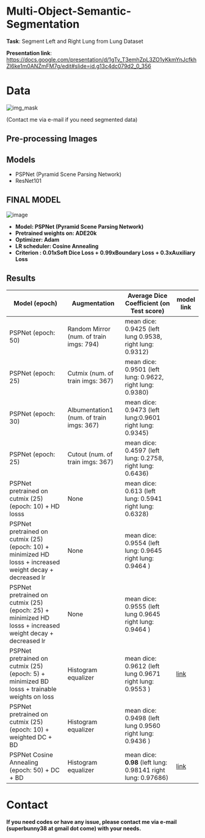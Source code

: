 # Multi-Object-Semantic-Segmentation

**Task**: Segment Left and Right Lung from Lung Dataset

**Presentation link**: https://docs.google.com/presentation/d/1gTv_T3emhZpL3ZO1yKkmYnJcfkhZl6ke1m0ANZmFM7g/edit#slide=id.g13c4dc079d2_0_356


# Data
![img_mask](https://user-images.githubusercontent.com/48243487/178134605-5ad3dcfd-fabe-40f8-b654-49ed43f70586.JPG)

(Contact me via e-mail if you need segmented data)

## Pre-processing Images



## Models
- PSPNet (Pyramid Scene Parsing Network)
- ResNet101

## FINAL MODEL
![image](https://user-images.githubusercontent.com/48243487/180593519-b9963bc2-9d92-448f-96eb-c4a14fba31d9.png)

- **Model: PSPNet (Pyramid Scene Parsing Network)**
- **Pretrained weights on: ADE20k**
- **Optimizer: Adam**
- **LR scheduler: Cosine Annealing**
- **Criterion : 0.01xSoft Dice Loss + 0.99xBoundary Loss + 0.3xAuxiliary Loss**


## Results

| Model (epoch) | Augmentation  | Average Dice Coefficient (on Test score) | model link |
| -------------| ------------- | ------------- |------------- |
| PSPNet (epoch: 50) | Random Mirror (num. of train imgs: 794)  | mean dice: 0.9425 (left lung 0.9538, right lung: 0.9312)  ||
| PSPNet (epoch: 25) | Cutmix (num. of train imgs: 367) | mean dice:  0.9501 (left lung: 0.9622, right lung: 0.9380) ||
| PSPNet (epoch: 30)  | Albumentation1 (num. of train imgs: 367)  | mean dice: 0.9473 (left lung:0.9601 right lung: 0.9345)  ||
| PSPNet (epoch: 25)  | Cutout (num. of train imgs: 367)  | mean dice: 0.4597 (left lung: 0.2758, right lung: 0.6436)  ||
| PSPNet pretrained on cutmix (25) (epoch: 10) + HD losss  | None  | mean dice: 0.613  (left lung: 0.5941 right lung: 0.6328)||
| PSPNet pretrained on cutmix (25) (epoch: 10) + minimized HD losss + increased weight decay + decreased lr | None  | mean dice: 0.9554 (left lung: 0.9645 right lung: 0.9464 ) ||
| PSPNet pretrained on cutmix (25) (epoch: 25) + minimized HD losss + increased weight decay + decreased lr | None  | mean dice: 0.9555 (left lung 0.9645 right lung: 0.9464 ) ||
| PSPNet pretrained on cutmix (25) (epoch: 5) + minimized BD losss + trainable weights on loss | Histogram equalizer | mean dice: 0.9612 (left lung 0.9671 right lung: 0.9553 ) | [link](https://drive.google.com/file/d/1fRMiIs_Zr4sttBKXyLjqcyIGA5in-MBf/view?usp=sharing) |
| PSPNet pretrained on cutmix (25) (epoch: 10) + weighted DC + BD| Histogram equalizer | mean dice: 0.9498 (left lung 0.9560 right lung: 0.9436 )  ||
| PSPNet Cosine Annealing (epoch: 50) + DC + BD| Histogram equalizer | mean dice: **0.98** (left lung: 0.98141 right lung: 0.97686) |[link](https://drive.google.com/file/d/10_oTVDqIdSfH2eoml8gqS6XgmamkCTBF/view?usp=sharing)|


# Contact

**If you need codes or have any issue, please contact me via e-mail (superbunny38 at gmail dot come) with your needs.**
